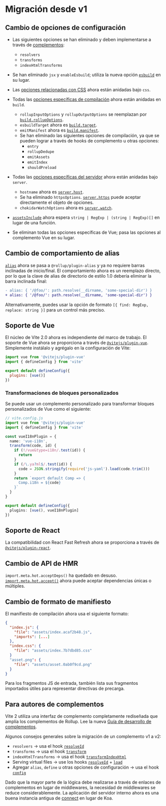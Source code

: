 # Migración desde v1

## Cambio de opciones de configuración

- Las siguientes opciones se han eliminado y deben implementarse a través de [complementos](./api-plugin):

  - `resolvers`
  - `transforms`
  - `indexHtmlTransforms`

- Se han eliminado `jsx` y `enableEsbuild`; utiliza la nueva opción [`esbuild`](/config/#esbuild) en su lugar.

- Las [opciones relacionadas con CSS](/config/#css-modules) ahora están anidadas bajo `css`.

- Todas las [opciones específicas de compilación](/config/#opciones-de-build) ahora están anidadas en `build`.

  - `rollupInputOptions` y `rollupOutputOptions` se reemplazan por [`build.rollupOptions`](/config/#build-rollupoptions).
  - `esbuildTarget` ahora es [`build.target`](/config/#build-target).
  - `emitManifest` ahora es [`build.manifest`](/config/#build-manifest).
  - Se han eliminado las siguientes opciones de compilación, ya que se pueden lograr a través de hooks de complemento u otras opciones:
    - `entry`
    - `rollupDedupe`
    - `emitAssets`
    - `emitIndex`
    - `shouldPreload`

- Todas las [opciones específicas del servidor](/config/#opciones-de-server) ahora están anidadas bajo
  `server`.

  - `hostname` ahora es [`server.host`](/config/#server-host).
  - Se ha eliminado `httpsOptions`. [`server.https`](/config/#server-https) puede aceptar directamente el objeto de opciones.
  - `chokidarWatchOptions` ahora es [`server.watch`](/config/#server-watch).

- [`assetsInclude`](/config/#assetsinclude) ahora espera `string | RegExp | (string | RegExp)[]` en lugar de una función.

- Se eliminan todas las opciones específicas de Vue; pasa las opciones al complemento Vue en su lugar.

## Cambio de comportamiento de alias

[`alias`](/config/#resolve-alias) ahora se pasa a `@rollup/plugin-alias` y ya no requiere barras inclinadas de inicio/final. El comportamiento ahora es un reemplazo directo, por lo que la clave de alias de directorio de estilo 1.0 debería eliminar la barra inclinada final:

```diff
- alias: { '/@foo/': path.resolve(__dirname, 'some-special-dir') }
+ alias: { '/@foo/': path.resolve(__dirname, 'some-special-dir') }
```

Alternativamente, puedes usar la opción de formato `[{ find: RegExp, replace: string }]` para un control más preciso.

## Soporte de Vue

El núcleo de Vite 2.0 ahora es independiente del marco de trabajo. El soporte de Vue ahora se proporciona a través de [`@vitejs/plugin-vue`](https://github.com/vitejs/vite/tree/main/packages/plugin-vue). Simplemente instálalo y agrégalo en la configuración de Vite:

```js
import vue from '@vitejs/plugin-vue'
import { defineConfig } from 'vite'

export default defineConfig({
  plugins: [vue()]
})
```

### Transformaciones de bloques personalizados

Se puede usar un complemento personalizado para transformar bloques personalizados de Vue como el siguiente:

```ts
// vite.config.js
import vue from '@vitejs/plugin-vue'
import { defineConfig } from 'vite'

const vueI18nPlugin = {
  name: 'vue-i18n',
  transform(code, id) {
    if (!/vue&type=i18n/.test(id)) {
      return
    }
    if (/\.ya?ml$/.test(id)) {
      code = JSON.stringify(require('js-yaml').load(code.trim()))
    }
    return `export default Comp => {
      Comp.i18n = ${code}
    }`
  }
}

export default defineConfig({
  plugins: [vue(), vueI18nPlugin]
})
```

## Soporte de React

La compatibilidad con React Fast Refresh ahora se proporciona a través de [`@vitejs/plugin-react`](https://github.com/vitejs/vite/tree/main/packages/plugin-react).

## Cambio de API de HMR

`import.meta.hot.acceptDeps()` ha quedado en desuso. [`import.meta.hot.accept()`](./api-hmr#hot-accept-deps-cb) ahora puede aceptar dependencias únicas o múltiples.

## Cambio de formato de manifiesto

El manifiesto de compilación ahora usa el siguiente formato:

```json
{
  "index.js": {
    "file": "assets/index.acaf2b48.js",
    "imports": [...]
  },
  "index.css": {
    "file": "assets/index.7b7dbd85.css"
  }
  "asset.png": {
    "file": "assets/asset.0ab0f9cd.png"
  }
}
```

Para los fragmentos JS de entrada, también lista sus fragmentos importados útiles para representar directivas de precarga.

## Para autores de complementos

Vite 2 utiliza una interfaz de complemento completamente rediseñada que amplía los complementos de Rollup. Lee la nueva [Guía de desarrollo de complementos](./api-plugin).

Algunos consejos generales sobre la migración de un complemento v1 a v2:

- `resolvers` -> usa el hook [`resolveId`](https://rollupjs.org/guide/en/#resolveid)
- `transforms` -> usa el hook [`transform`](https://rollupjs.org/guide/en/#transform)
- `indexHtmlTransforms` -> usa el hook [`transformIndexHtml`](./api-plugin#transformindexhtml)
- Serving virtual files -> use los hooks [`resolveId`](https://rollupjs.org/guide/en/#resolveid) + [`load`](https://rollupjs.org/guide/en/#load)
- Agregar `alias`, `define` u otras opciones de configuración -> usa el hook [`config`](./api-plugin#config)

Dado que la mayor parte de la lógica debe realizarse a través de enlaces de complementos en lugar de middlewares, la necesidad de middlewares se reduce considerablemente. La aplicación del servidor interno ahora es una buena instancia antigua de [connect](https://github.com/senchalabs/connect) en lugar de Koa.
